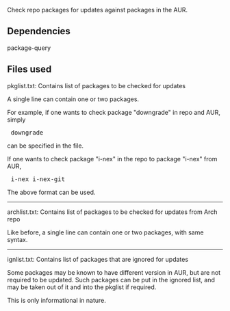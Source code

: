 Check repo packages for updates against packages in the AUR.

## Dependencies

package-query

## Files used

pkglist.txt: Contains list of packages to be checked for updates

A single line can contain one or two packages.

For example, if one wants to check package "downgrade" in repo and AUR, simply
<pre> downgrade </pre>
can be specified in the file.

If one wants to check package "i-nex" in the repo to package "i-nex" from AUR,
<pre> i-nex	i-nex-git </pre>
The above format can be used.

-------------------------------------------------------------------------------

archlist.txt: Contains list of packages to be checked for updates from Arch repo

Like before, a single line can contain one or two packages, with same syntax.

-------------------------------------------------------------------------------

ignlist.txt: Contains list of packages that are ignored for updates

Some packages may be known to have different version in AUR, but are not required to be updated.
Such packages can be put in the ignored list, and may be taken out of it and into the pkglist if required.

This is only informational in nature.
